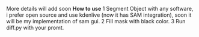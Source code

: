 More details will add soon
**How to use**
1 Segment Object with any software, i prefer open source and use kdenlive (now it has SAM integration), soon it will be my implementation of sam gui.
2 Fill mask with black color.
3 Run diff.py with your promt.
